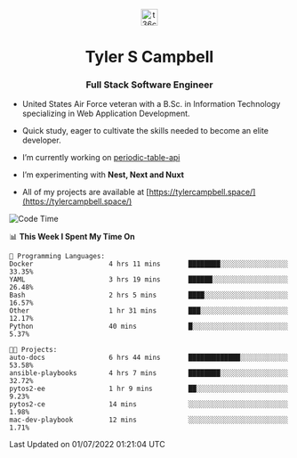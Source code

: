 <p align="center">
<a href="https://www.linkedin.com/in/t36campbell" target="blank"><img align="center" src="https://ik.imagekit.io/t36campbell/Portfolio/linkedin.png.original_m8bbGgPh6.png" alt="t36campbell" height="30" width="30" /></a>
</p>
<h1 align="center">Tyler S Campbell</h1>
<h3 align="center">Full Stack Software Engineer</h3>

* United States Air Force veteran with a B.Sc. in Information Technology specializing in Web Application Development. 

* Quick study, eager to cultivate the skills needed to become an elite developer.

* I’m currently working on [periodic-table-api](https://github.com/t36campbell/periodic-table-api)

* I’m experimenting with **Nest, Next and Nuxt**

* All of my projects are available at [https://tylercampbell.space/](https://tylercampbell.space/)

<!--START_SECTION:waka-->
![Code Time](http://img.shields.io/badge/Code%20Time-1%2C683%20hrs%2020%20mins-blue)

📊 **This Week I Spent My Time On** 

```text
💬 Programming Languages: 
Docker                   4 hrs 11 mins       ████████░░░░░░░░░░░░░░░░░   33.35% 
YAML                     3 hrs 19 mins       ██████░░░░░░░░░░░░░░░░░░░   26.48% 
Bash                     2 hrs 5 mins        ████░░░░░░░░░░░░░░░░░░░░░   16.57% 
Other                    1 hr 31 mins        ███░░░░░░░░░░░░░░░░░░░░░░   12.17% 
Python                   40 mins             █░░░░░░░░░░░░░░░░░░░░░░░░   5.37%

🐱‍💻 Projects: 
auto-docs                6 hrs 44 mins       █████████████░░░░░░░░░░░░   53.58% 
ansible-playbooks        4 hrs 7 mins        ████████░░░░░░░░░░░░░░░░░   32.72% 
pytos2-ee                1 hr 9 mins         ██░░░░░░░░░░░░░░░░░░░░░░░   9.23% 
pytos2-ce                14 mins             ░░░░░░░░░░░░░░░░░░░░░░░░░   1.98% 
mac-dev-playbook         12 mins             ░░░░░░░░░░░░░░░░░░░░░░░░░   1.71%

```


 Last Updated on 01/07/2022 01:21:04 UTC
<!--END_SECTION:waka-->
